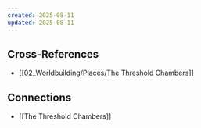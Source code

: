 ```yaml
---
created: 2025-08-11
updated: 2025-08-11
---
```




## Cross-References

- [[02_Worldbuilding/Places/The Threshold Chambers]]


## Connections

- [[The Threshold Chambers]]
